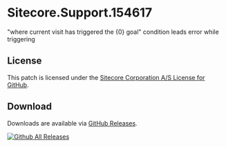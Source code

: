 # Sitecore.Support.154617
&quot;where current visit has triggered the {0} goal&quot; condition leads error while triggering

## License  
This patch is licensed under the [Sitecore Corporation A/S License for GitHub](https://github.com/sitecoresupport/Sitecore.Support.154617/blob/master/LICENSE).  

## Download  
Downloads are available via [GitHub Releases](https://github.com/sitecoresupport/Sitecore.Support.154617/releases).  

[![Github All Releases](https://img.shields.io/github/downloads/SitecoreSupport/Sitecore.Support.154617/total.svg)](https://github.com/SitecoreSupport/Sitecore.Support.154617/releases)
